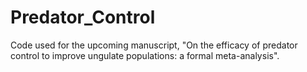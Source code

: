 # Predator_Control
Code used for the upcoming manuscript, "On the efficacy of predator control to improve ungulate populations: a formal meta-analysis".
